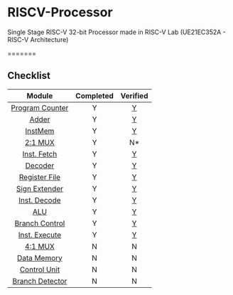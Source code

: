 # RISCV-Processor
Single Stage RISC-V 32-bit Processor made in RISC-V Lab (UE21EC352A - RISC-V Architecture)

=======
## Checklist

| Module | Completed | Verified |
| :----: | :-: | :-: |
| [Program Counter](src/pc.sv) | Y | [Y](src/tb_pc.sv) |
| [Adder](src/adder.sv) | Y | [Y](src/tb_adder.sv) |
| [InstMem](src/InstMem.sv) | Y | [Y](src/tb_InstMem.sv)|
| [2:1 MUX](src/mux21.sv) | Y | N* |
| [Inst. Fetch](src/IF.sv) | Y | [Y](src/tb_IF.sv) |
| [Decoder](src/decoder.sv) | Y | [Y](src/tb_decoder.sv) | 
| [Register File](src/RegisterFile.sv) | Y | [Y](src/tb_RegisterFile.sv) |
| [Sign Extender](src/SignExtender.sv) | Y | [Y](src/tb_SignExtender.sv) |
| [Inst. Decode](src/ID.sv) | Y | [Y](src/tb_ID.sv) |
| [ALU](src/ALU.sv) | Y | [Y](src/tb_ALU.sv) |
| [Branch Control](src/branch_control.sv) | Y | [Y](src/tb_branch_control.sv) |
| [Inst. Execute](src/IE.sv) | Y | [Y](src/tb_IE.sv) |
| [4:1 MUX](src/mux41.sv) | N | N |
| [Data Memory](src/DataMem.sv) | N | N |
| [Control Unit](src/controller.sv) | N | N |
| [Branch Detector](src/branch.sv) | N | N |


